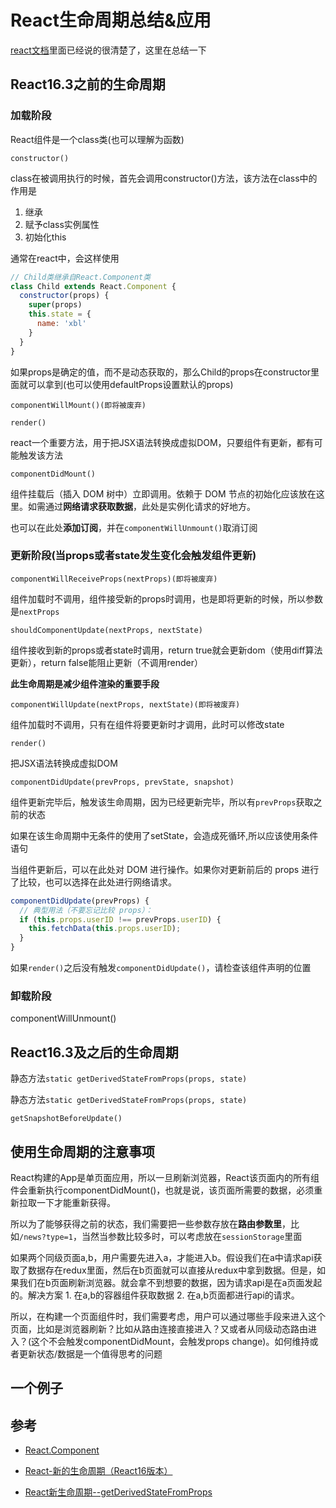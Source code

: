 # React生命周期总结&应用

[react文档](https://zh-hans.reactjs.org/docs/react-component.html)里面已经说的很清楚了，这里在总结一下

## React16.3之前的生命周期

### 加载阶段

React组件是一个class类(也可以理解为函数)

`constructor()`

class在被调用执行的时候，首先会调用constructor()方法，该方法在class中的作用是

1. 继承 
2. 赋予class实例属性
3. 初始化this

通常在react中，会这样使用

```js
// Child类继承自React.Component类
class Child extends React.Component {
  constructor(props) {
    super(props)
    this.state = {
      name: 'xbl'
    }
  }
}
```

如果props是确定的值，而不是动态获取的，那么Child的props在constructor里面就可以拿到(也可以使用defaultProps设置默认的props)


`componentWillMount()(即将被废弃)`

`render()`

react一个重要方法，用于把JSX语法转换成虚拟DOM，只要组件有更新，都有可能触发该方法

`componentDidMount()`

组件挂载后（插入 DOM 树中）立即调用。依赖于 DOM 节点的初始化应该放在这里。如需通过**网络请求获取数据**，此处是实例化请求的好地方。

也可以在此处**添加订阅**，并在`componentWillUnmount()`取消订阅

### 更新阶段(当props或者state发生变化会触发组件更新)

`componentWillReceiveProps(nextProps)(即将被废弃)`

组件加载时不调用，组件接受新的props时调用，也是即将更新的时候，所以参数是`nextProps`

`shouldComponentUpdate(nextProps, nextState)`

组件接收到新的props或者state时调用，return true就会更新dom（使用diff算法更新），return false能阻止更新（不调用render）

**此生命周期是减少组件渲染的重要手段**

`componentWillUpdate(nextProps, nextState)(即将被废弃)`

组件加载时不调用，只有在组件将要更新时才调用，此时可以修改state

`render()`

把JSX语法转换成虚拟DOM

`componentDidUpdate(prevProps, prevState, snapshot)`

组件更新完毕后，触发该生命周期，因为已经更新完毕，所以有`prevProps`获取之前的状态

如果在该生命周期中无条件的使用了setState，会造成死循环,所以应该使用条件语句

当组件更新后，可以在此处对 DOM 进行操作。如果你对更新前后的 props 进行了比较，也可以选择在此处进行网络请求。

```js
componentDidUpdate(prevProps) {
  // 典型用法（不要忘记比较 props）：
  if (this.props.userID !== prevProps.userID) {
    this.fetchData(this.props.userID);
  }
}
```

如果`render()`之后没有触发`componentDidUpdate()`，请检查该组件声明的位置

### 卸载阶段

componentWillUnmount()

## React16.3及之后的生命周期

静态方法`static getDerivedStateFromProps(props, state)`

静态方法`static getDerivedStateFromProps(props, state)`

`getSnapshotBeforeUpdate()`


## 使用生命周期的注意事项

React构建的App是单页面应用，所以一旦刷新浏览器，React该页面内的所有组件会重新执行componentDidMount()，也就是说，该页面所需要的数据，必须重新拉取一下才能重新获得。

所以为了能够获得之前的状态，我们需要把一些参数存放在**路由参数里**，比如`/news?type=1`，当然当参数比较多时，可以考虑放在`sessionStorage`里面

如果两个同级页面a,b，用户需要先进入a，才能进入b。假设我们在a中请求api获取了数据存在redux里面，然后在b页面就可以直接从redux中拿到数据。但是，如果我们在b页面刷新浏览器。就会拿不到想要的数据，因为请求api是在a页面发起的。解决方案 1. 在a,b的容器组件获取数据 2. 在a,b页面都进行api的请求。


所以，在构建一个页面组件时，我们需要考虑，用户可以通过哪些手段来进入这个页面，比如是浏览器刷新？比如从路由连接直接进入？又或者从同级动态路由进入？(这个不会触发componentDidMount，会触发props change)。如何维持或者更新状态/数据是一个值得思考的问题

## 一个例子


## 参考

- [React.Component](https://zh-hans.reactjs.org/docs/react-component.html)

- [React-新的生命周期（React16版本）](https://segmentfault.com/a/1190000016617400)

- [React新生命周期--getDerivedStateFromProps](https://www.jianshu.com/p/50fe3fb9f7c3)
